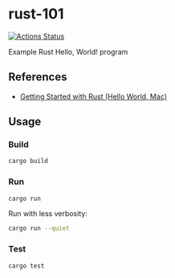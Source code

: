 rust-101
==

[![Actions Status](https://github.com/mitchallen/rust-101/workflows/Rust/badge.svg)](https://github.com/mitchallen/rust-101/actions)

Example Rust Hello, World! program

## References

* [Getting Started with Rust (Hello World, Mac)](https://scriptable.com/rust/getting-started-with-rust-hello-world)

## Usage

### Build

```sh
cargo build
```

### Run

```sh
cargo run
```

Run with less verbosity:

```sh
cargo run --quiet
```

### Test

```sh
cargo test
```
